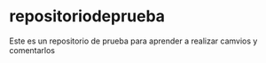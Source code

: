 # repositoriodeprueba
Este es un repositorio de prueba para aprender a realizar camvios y comentarlos

